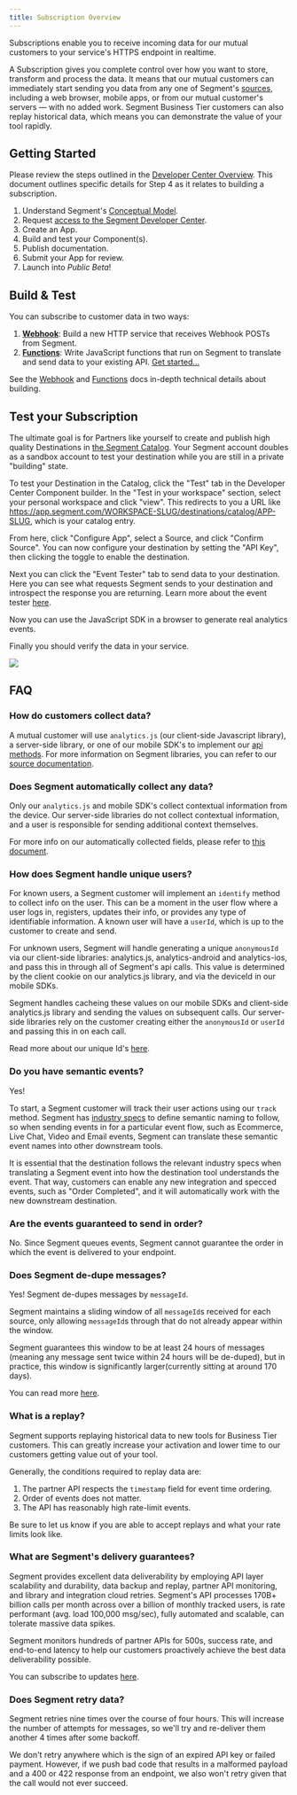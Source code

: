 ```yaml
---
title: Subscription Overview
---
```


Subscriptions enable you to receive incoming data for our mutual customers to your service's HTTPS endpoint in realtime.

A Subscription gives you complete control over how you want to store, transform and process the data. It means that our mutual customers can immediately start sending you data from any one of Segment's [sources](/docs/connections/sources/), including a web browser, mobile apps, or from our mutual customer's servers — with no added work. Segment Business Tier customers can also replay historical data, which means you can demonstrate the value of your tool rapidly.

## Getting Started

Please review the steps outlined in the [Developer Center Overview](/docs/partners). This document outlines specific details for Step 4 as it relates to building a subscription. 

1. Understand Segment's [Conceptual Model](/docs/partners/conceptual-model).
2. Request [access to the Segment Developer Center](https://segment.com/partners/developer-center/).
3. Create an App.
4. Build and test your Component(s).
5. Publish documentation.
6. Submit your App for review.
7. Launch into _Public Beta_!


## Build & Test

You can subscribe to customer data in two ways:

1. **[Webhook](/docs/partners/build-webhook)**: Build a new HTTP service that receives Webhook POSTs from Segment.
2. **[Functions](/docs/partners/build-functions)**: Write JavaScript functions that run on Segment to translate and send data to your existing API. [Get started...](/docs/partners/build-functions)

See the [Webhook](/docs/partners/build-webhook) and [Functions](/docs/partners/build-webhook) docs in-depth technical details about building.

## Test your Subscription

The ultimate goal is for Partners like yourself to create and publish high quality Destinations in [the Segment Catalog](https://segment.com/catalog/). Your Segment account doubles as a sandbox account to test your destination while you are still in a private "building" state.

To test your Destination in the Catalog, click the "Test" tab in the Developer Center Component builder. In the "Test in your workspace" section, select your personal workspace and click "view". This redirects to you a URL like https://app.segment.com/WORKSPACE-SLUG/destinations/catalog/APP-SLUG, which is your catalog entry.

From here, click "Configure App", select a Source, and click "Confirm Source". You can now configure your destination by setting the "API Key", then clicking the toggle to enable the destination.

Next you can click the "Event Tester" tab to send data to your destination. Here you can see what requests Segment sends to your destination and introspect the response you are returning. Learn more about the event tester [here](https://segment.com/docs/guides/best-practices/how-do-I-test-my-connections/).

Now you can use the JavaScript SDK in a browser to generate real analytics events.

Finally you should verify the data in your service.

![](images/test-destination.gif)

## FAQ

### How do customers collect data?

A mutual customer will use `analytics.js` (our client-side Javascript library), a server-side library, or one of our mobile SDK's to implement our [api methods](https://segment.com/docs/connections/spec/). For more information on Segment libraries, you can refer to our [source documentation](https://segment.com/docs/connections/sources/#website).

### Does Segment automatically collect any data?

Only our `analytics.js` and mobile SDK's collect contextual information from the device. Our server-side libraries do not collect contextual information, and a user is responsible for sending additional context themselves.

For more info on our automatically collected fields, please refer to [this document](https://segment.com/docs/connections/spec/common/).

### How does Segment handle unique users?

For known users, a Segment customer will implement an `identify` method to collect info on the user. This can be  a moment in the user flow where a user logs in, registers, updates their info, or provides any type of identifiable information. A known user will have a `userId`, which is up to the customer to create and send.

For unknown users, Segment will handle generating a unique `anonymousId` via our client-side libraries: analytics.js, analytics-android and analytics-ios, and pass this in through all of Segment's api calls. This value is determined by the client cookie on our analytics.js library, and via the deviceId in our mobile SDKs.

Segment handles cacheing these values on our mobile SDKs and client-side analytics.js library and sending the values on subsequent calls. Our server-side libraries rely on the customer creating either the `anonymousId` or `userId` and passing this in on each call.

Read more about our unique Id's [here](https://segment.com/blog/a-brief-history-of-the-uuid/).

### Do you have semantic events?

Yes!

To start, a Segment customer will track their user actions using our `track` method. Segment has [industry specs](https://segment.com/docs/connections/spec/semantic/) to define semantic naming to follow, so when sending events in for a particular event flow, such as Ecommerce, Live Chat, Video and Email events, Segment can translate these semantic event names into other downstream tools.

It is essential that the destination follows the relevant industry specs when translating a Segment event into how the destination tool understands the event. That way, customers can enable any new integration and specced events, such as "Order Completed", and it will automatically work with the new downstream destination.

### Are the events guaranteed to send in order?

No. Since Segment queues events, Segment cannot guarantee the order in which the event is delivered to your endpoint.

### Does Segment de-dupe messages?

Yes! Segment de-dupes messages by `messageId`.

Segment maintains a sliding window of all `messageId`s received for each source, only allowing `messageId`s through that do not already appear within the window.

Segment guarantees this window to be at least 24 hours of messages (meaning any message sent twice within 24 hours will be de-duped), but in practice, this window is significantly larger(currently sitting at around 170 days).

You can read more [here](https://segment.com/blog/exactly-once-delivery/).

### What is a replay?

Segment supports replaying historical data to new tools for Business Tier customers. This can greatly increase your activation and lower time to our customers getting value out of your tool.

Generally, the conditions required to replay data are:

1. The partner API respects the `timestamp` field for event time ordering.
2. Order of events does not matter.
3. The API has reasonably high rate-limit events.

Be sure to let us know if you are able to accept replays and what your rate limits look like.

### What are Segment's delivery guarantees?

Segment provides excellent data deliverability by employing API layer scalability and durability, data backup and replay, partner API monitoring, and library and integration cloud retries. Segment's API processes 170B+ billion calls per month across over a billion of monthly tracked users, is rate performant (avg. load 100,000 msg/sec), fully automated and scalable, can tolerate massive data spikes.

Segment monitors hundreds of partner APIs for 500s, success rate, and end-to-end latency to help our customers proactively achieve the best data deliverability possible.

You can subscribe to updates [here](https://status.segment.com/).

### Does Segment retry data?

Segment retries nine times over the course of four hours. This will increase the number of attempts for messages, so we'll try and re-deliver them another 4 times after some backoff.

We don't retry anywhere which is the sign of an expired API key or failed payment. However, if we push bad code that results in a malformed payload and a 400 or 422 response from an endpoint, we also won't retry given that the call would not ever succeed.
